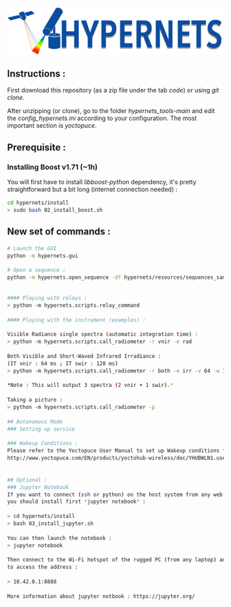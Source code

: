 ![Hypernets Logo](hypernets/resources/logo.png)
  
  
## Instructions :
First download this repository (as a zip file under the tab *code*) or using
*git clone*.
  
After unzipping (or clone), go to the folder *hypernets_tools-main* and edit
the *config_hypernets.ini* according to your configuration. The most important
section is *yoctopuce*. 

## Prerequisite : 
### Installing Boost v1.71 (~1h)
You will first have to install *libboost-python* dependency, it's pretty 
straightforward but a bit long (internet connection needed) :

```sh
cd hypernets/install  
> sudo bash 02_install_boost.sh
```

## New set of commands :

```sh
# Launch the GUI
python -m hypernets.gui

# Open a sequence :
python -m hypernets.open_sequence -df hypernets/resources/sequences_sample/sequence_file.csv

```

```sh

#### Playing with relays : 
> python -m hypernets.scripts.relay_command

#### Playing with the instrument (examples) :

Visible Radiance single spectra (automatic integration time) :
> python -m hypernets.scripts.call_radiometer -r vnir -e rad

Both Visible and Short-Waved Infrared Irradiance :  
(IT vnir : 64 ms ; IT swir : 128 ms)
> python -m hypernets.scripts.call_radiometer -r both -e irr -v 64 -w 128   

*Note : This will output 3 spectra (2 vnir + 1 swir).*  

Taking a picture :
> python -m hypernets.scripts.call_radiometer -p

## Autonomous Mode
### Setting up service

### Wakeup Conditions :
Please refer to the Yoctopuce User Manual to set up Wakeup conditions for the system : 
http://www.yoctopuce.com/EN/products/yoctohub-wireless/doc/YHUBWLN1.usermanual.html#CHAP9SEC1
   
   
## Optional :
### Jupyter Notebook
If you want to connect (ssh or python) on the host system from any web browser via Wi-Fi, 
you should install first *jupyter notebook* :

> cd hypernets/install  
> bash 03_install_jupyter.sh

You can then launch the notebook :
> jupyter notebook 

Then connect to the Wi-Fi hotspot of the rugged PC (from any laptop) and you should be able
to access the address :

> 10.42.0.1:8888

More information about jupyter notbook : https://jupyter.org/
